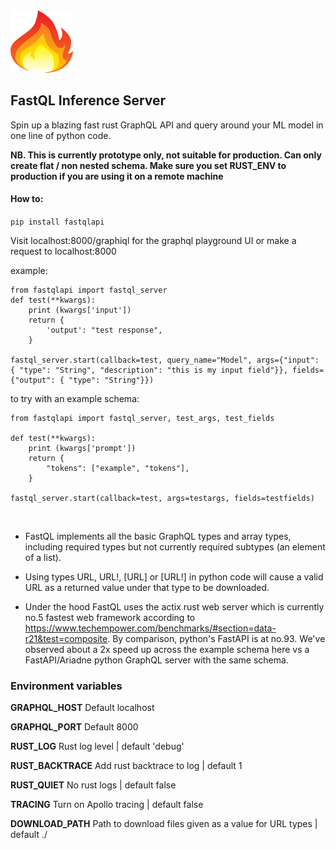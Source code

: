 <img src="fastql-logo.png" width="100" height="100">

## FastQL Inference Server

Spin up a blazing fast rust GraphQL API and query around your ML model in one line of python code.

**NB. This is currently prototype only, not suitable for production. Can only create flat / non nested schema. Make sure you set RUST_ENV to production if you are using it on a remote machine**

#### How to:

`pip install fastqlapi`

Visit localhost:8000/graphiql for the graphql playground UI or make a request to localhost:8000

example:

```
from fastqlapi import fastql_server
def test(**kwargs):
    print (kwargs['input'])
    return {
        'output': "test response",
    }

fastql_server.start(callback=test, query_name="Model", args={"input": { "type": "String", "description": "this is my input field"}}, fields={"output": { "type": "String"}})
```

to try with an example schema:

```
from fastqlapi import fastql_server, test_args, test_fields

def test(**kwargs):
    print (kwargs['prompt'])
    return {
        "tokens": ["example", "tokens"],
    }

fastql_server.start(callback=test, args=testargs, fields=testfields)
```

<br/>

- FastQL implements all the basic GraphQL types and array types, including required types but not currently
  required subtypes (an element of a list).

- Using types URL, URL!, [URL] or [URL!] in python code will cause a valid URL as a returned value under that type to be downloaded.

- Under the hood FastQL uses the actix rust web server which is currently no.5 fastest web framework according to https://www.techempower.com/benchmarks/#section=data-r21&test=composite. By comparison, python's FastAPI is at no.93. We've observed about a 2x speed up across the example schema here vs a FastAPI/Ariadne python GraphQL server with the same schema.

### Environment variables

**GRAPHQL_HOST**
Default localhost

**GRAPHQL_PORT**
Default 8000

**RUST_LOG**
Rust log level | default 'debug'

**RUST_BACKTRACE**
Add rust backtrace to log | default 1

**RUST_QUIET**
No rust logs | default false

**TRACING**
Turn on Apollo tracing | default false

**DOWNLOAD_PATH**
Path to download files given as a value for URL types | default ./
